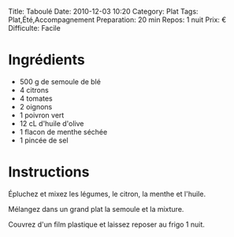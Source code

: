 Title: Taboulé
Date: 2010-12-03 10:20
Category: Plat
Tags: Plat,Été,Accompagnement
Preparation: 20 min
Repos: 1 nuit
Prix: €
Difficulte: Facile

# Ingrédients

- 500 g de semoule de blé
- 4 citrons
- 4 tomates
- 2 oignons
- 1 poivron vert
- 12 cL d'huile d'olive
- 1 flacon de menthe séchée
- 1 pincée de sel

# Instructions

Épluchez et mixez les légumes, le citron, la menthe et l'huile.

Mélangez dans un grand plat la semoule et la mixture.

Couvrez d'un film plastique et laissez reposer au frigo 1 nuit.
